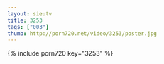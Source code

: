 ```yaml
--- 
layout: sieutv
title: 3253
tags: ["003"]
thumb: http://porn720.net/video/3253/poster.jpg
---
```

{% include porn720 key="3253" %} 
